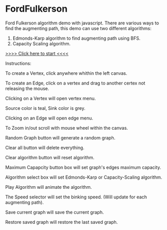 # FordFulkerson
Ford Fulkerson algorithm demo with javascript.
There are various ways to find the augmenting path, this demo can use two different algorithms:
1. Edmonds-Karp algorithm to find augmenting path using BFS.
2. Capacity Scaling algorithm.


[>>>> Click here to start <<<<](https://cdn.rawgit.com/Romansko/FordFulkerson/95474813/main.html)

Instructions:

To create a Vertex, click anywhere whithin the left canvas.

To create an Edge, click on a vertex and drag to another certex not releasing the mouse.

Clicking on a Vertex will open vertex menu.

Source color is teal, Sink color is grey.

Clicking on an Edge will open edge menu.

To Zoom in/out scroll with mouse wheel within the canvas.

Random Graph button will generate a random graph.

Clear all button will delete everything.

Clear algorithm button will reset algorithm.

Maximum Capapcity button box will set graph's edges maximum capacity.

Algorithm select box will set Edmonds-Karp or Capacity-Scaling algorithm.

Play Algorithm will animate the algorithm.

The Speed selector will set the binking speed. (Will update for each augmenting path). 

Save current graph will save the current graph. 

Restore saved graph will restore the last saved graph.

